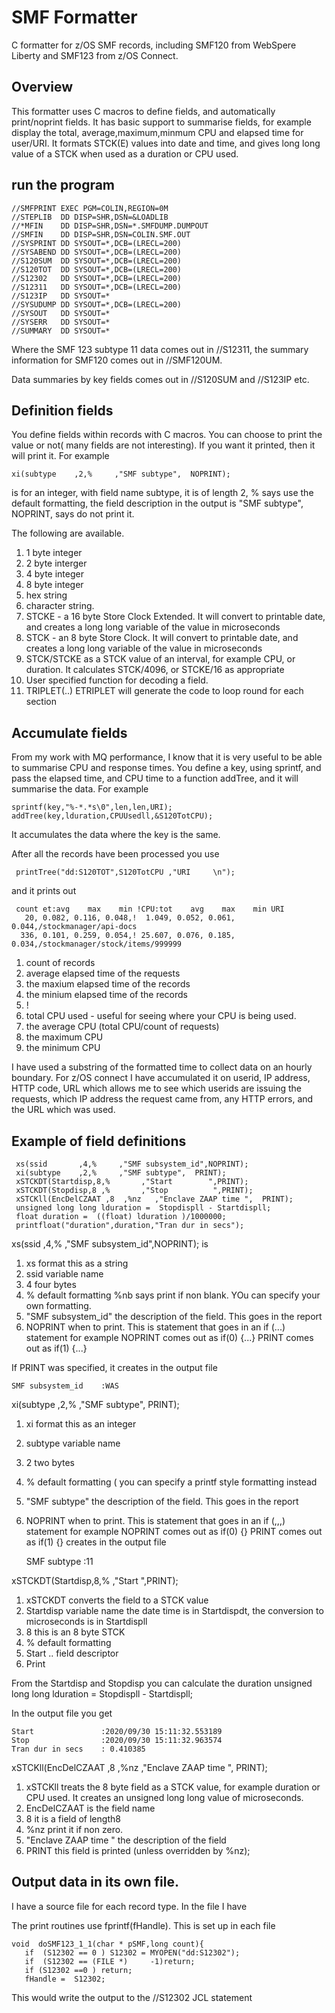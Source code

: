 # SMF Formatter
C formatter for z/OS SMF records, including SMF120 from WebSpere Liberty and SMF123 from z/OS Connect.

## Overview
This formatter uses C macros to define fields, and automatically print/noprint fields.  It has basic support to summarise fields, for example 
display the total, average,maximum,minmum CPU and elapsed time for user/URI.
It formats STCK(E) values into date and time, and gives long long value of a STCK when used as a duration or CPU used.

## run the program
 
    //SMFPRINT EXEC PGM=COLIN,REGION=0M 
    //STEPLIB  DD DISP=SHR,DSN=&LOADLIB 
    //*MFIN    DD DISP=SHR,DSN=*.SMFDUMP.DUMPOUT 
    //SMFIN    DD DISP=SHR,DSN=COLIN.SMF.OUT 
    //SYSPRINT DD SYSOUT=*,DCB=(LRECL=200) 
    //SYSABEND DD SYSOUT=*,DCB=(LRECL=200) 
    //S120SUM  DD SYSOUT=*,DCB=(LRECL=200) 
    //S120TOT  DD SYSOUT=*,DCB=(LRECL=200) 
    //S12302   DD SYSOUT=*,DCB=(LRECL=200) 
    //S12311   DD SYSOUT=*,DCB=(LRECL=200) 
    //S123IP   DD SYSOUT=* 
    //SYSUDUMP DD SYSOUT=*,DCB=(LRECL=200) 
    //SYSOUT   DD SYSOUT=* 
    //SYSERR   DD SYSOUT=* 
    //SUMMARY  DD SYSOUT=* 
 
Where the SMF 123 subtype 11 data comes out in //S12311, the summary information for SMF120 comes out in //SMF120UM.  

Data summaries by key fields comes out in //S120SUM and //S123IP etc. 

## Definition fields
You define fields within records with C macros.  You can choose to print the value or not( many fields are not interesting).
If you want it printed, then it will print it.  For example 

    xi(subtype    ,2,%     ,"SMF subtype",  NOPRINT); 
    
is for an integer, with field name subtype, it is of length 2, % says use the default formatting, the field description in the output is "SMF subtype", NOPRINT, says do not print it.

The following are available.
1.  1 byte integer
1.  2 byte interger
1.  4 byte integer
1.  8 byte integer
1.  hex string 
1.  character string.  
1.  STCKE - a 16 byte Store Clock Extended.  It will convert to printable date, and creates a long long variable of the value in microseconds
1.  STCK - an 8 byte Store Clock.  It will convert to printable date, and creates a long long variable of the value in microseconds
1.  STCK/STCKE as a STCK value of an interval, for example CPU, or duration.  It calculates STCK/4096, or STCKE/16 as appropriate
1.  User specified function for decoding a field.
1.  TRIPLET(..)  ETRIPLET will generate the code to loop round for each section

## Accumulate fields
From my work with MQ performance, I know that it is very useful to be able to summarise CPU and response times.
You define a key, using sprintf, and pass the elapsed time, and CPU time to a function addTree, and it will summarise the data.
For example 

    sprintf(key,"%-*.*s\0",len,len,URI); 
    addTree(key,lduration,CPUUsedll,&S120TotCPU);
    
It accumulates the data where the key is the same.

After all the records have been processed you use

     printTree("dd:S120TOT",S120TotCPU ,"URI     \n"); 
     
and it prints out

     count et:avg    max    min !CPU:tot    avg    max    min URI                     
       20, 0.082, 0.116, 0.048,!  1.049, 0.052, 0.061, 0.044,/stockmanager/api-docs    
      336, 0.101, 0.259, 0.054,! 25.607, 0.076, 0.185, 0.034,/stockmanager/stock/items/999999  
       
1. count of records
1. average elapsed time of the requests
1. the maxium elapsed time of the records
1. the minium elapsed time of the records
1. !
1. total CPU used - useful for seeing where your CPU is being used.
1. the average CPU (total CPU/count of requests)
1. the maximum CPU
1. the minimum CPU
    
I have used a substring of the formatted time to collect data on an hourly boundary.
For z/OS connect I have accumulated it on userid, IP address, HTTP code, URL which allows me to see which userids are issuing the requests, which IP address the request came from, any HTTP errors, and the URL which was used. 

## Example of field definitions

     xs(ssid       ,4,%     ,"SMF subsystem_id",NOPRINT); 
     xi(subtype    ,2,%     ,"SMF subtype",  PRINT); 
     xSTCKDT(Startdisp,8,%       ,"Start        ",PRINT); 
     xSTCKDT(Stopdisp,8 ,%       ,"Stop          ",PRINT); 
     xSTCKll(EncDelCZAAT ,8  ,%nz   ,"Enclave ZAAP time ",  PRINT); 
     unsigned long long lduration =  Stopdispll - Startdispll; 
     float duration =  ((float) lduration )/1000000; 
     printfloat("duration",duration,"Tran dur in secs"); 
 
 
 
 xs(ssid       ,4,%     ,"SMF subsystem_id",NOPRINT); 
 is
 1. xs format this as a string
 1. ssid variable name
 1. 4 four bytes
 1. % default formatting %nb says print if non blank.  YOu can specify your own formatting.
 1. "SMF subsystem_id" the description of the field.   This goes in the report
 1. NOPRINT  when to print. This is statement that goes in an if (...) statement for example NOPRINT comes out as if(0) {...} PRINT comes out as if(1) {...}
 
 If PRINT was specified, it creates in the output file
 
    SMF subsystem_id    :WAS                       
           
 
xi(subtype    ,2,%     ,"SMF subtype", PRINT); 
 1. xi format this as an integer
 1. subtype variable name
 1. 2  two bytes
 1. % default formatting ( you can specify a printf style formatting instead
 1. "SMF subtype" the description of the field.   This goes in the report
 1. NOPRINT  when to print. This is statement that goes in an if (,,,) statement for example NOPRINT comes out as if(0) {} PRINT comes out as if(1) {}
creates in the output file

    SMF subtype         :11              

 xSTCKDT(Startdisp,8,%       ,"Start        ",PRINT); 
 1. xSTCKDT converts the field to a STCK value
 1. Startdisp variable name  the date time is in Startdispdt, the conversion to microseconds is in Startdispll
 1. 8 this is an 8 byte STCK
 1. % default formatting 
 1. Start .. field descriptor
 1. Print
 
 From the Startdisp and Stopdisp you can calculate the duration  unsigned long long lduration =  Stopdispll - Startdispll; 

In the output file you get 

    Start               :2020/09/30 15:11:32.553189       
    Stop                :2020/09/30 15:11:32.963574       
    Tran dur in secs    : 0.410385      
 
 xSTCKll(EncDelCZAAT ,8  ,%nz   ,"Enclave ZAAP time ",  PRINT); 
 1. xSTCKll treats the 8 byte field as a STCK value, for example duration or CPU used.  It creates an unsigned long long value of microseconds.
 1. EncDelCZAAT is the field name 
 1. 8 it is a field of length8
 1. %nz print it if non zero.
 1. "Enclave ZAAP time " the description of the field
 1. PRINT this field is printed (unless overridden by %nz);


## Output data in its own file.
I have a source file for each record type.  In the file I have
    
The print routines use fprintf(fHandle).   This is set up in each file
    
    void  doSMF123_1_1(char * pSMF,long count){ 
       if  (S12302 == 0 ) S12302 = MYOPEN("dd:S12302"); 
       if  (S12302 == (FILE *)     -1)return; 
       if (S12302 ==0 ) return;
       fHandle =  S12302; 
This would write the output to the //S12302 JCL statement


